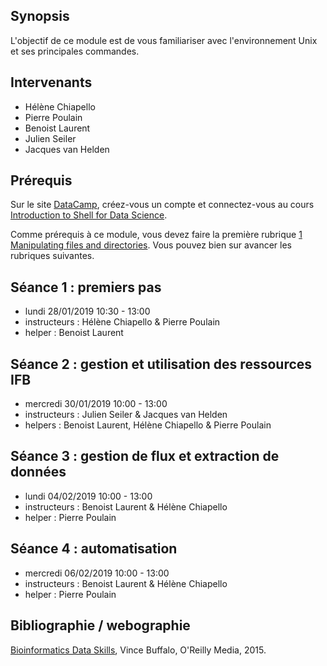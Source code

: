## Synopsis

L'objectif de ce module est de vous familiariser avec l'environnement Unix et ses principales commandes.


## Intervenants

- Hélène Chiapello
- Pierre Poulain
- Benoist Laurent
- Julien Seiler
- Jacques van Helden


## Prérequis

Sur le site [DataCamp](https://www.datacamp.com/), créez-vous un compte et connectez-vous au cours [Introduction to Shell for Data Science](https://www.datacamp.com/courses/introduction-to-shell-for-data-science).

Comme prérequis à ce module, vous devez faire la première rubrique [1 Manipulating files and directories](https://campus.datacamp.com/courses/introduction-to-shell-for-data-science/manipulating-files-and-directories?ex=1). Vous pouvez bien sur avancer les rubriques suivantes.


## Séance 1 : premiers pas 

- lundi 28/01/2019 10:30 - 13:00
- instructeurs : Hélène Chiapello & Pierre Poulain
- helper : Benoist Laurent



## Séance 2 : gestion et utilisation des ressources IFB

- mercredi 30/01/2019 10:00 - 13:00
- instructeurs : Julien Seiler & Jacques van Helden
- helpers : Benoist Laurent, Hélène Chiapello & Pierre Poulain



## Séance 3 : gestion de flux et extraction de données

- lundi 04/02/2019 10:00 - 13:00
- instructeurs : Benoist Laurent & Hélène Chiapello
- helper : Pierre Poulain


## Séance 4 : automatisation

- mercredi 06/02/2019 10:00 - 13:00
- instructeurs : Benoist Laurent & Hélène Chiapello
- helper : Pierre Poulain


## Bibliographie / webographie

[Bioinformatics Data Skills](http://shop.oreilly.com/product/0636920030157.do), Vince Buffalo, O'Reilly Media, 2015.


